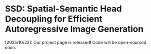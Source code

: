 # SSD: Spatial-Semantic Head Decoupling for Efficient Autoregressive Image Generation
[2025/10/22]: Our project page is released! Code will be open-sourced soon.

